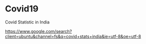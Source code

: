 # Covid19
Covid Statistic in India

https://www.google.com/search?client=ubuntu&channel=fs&q=covid+stats+india&ie=utf-8&oe=utf-8
